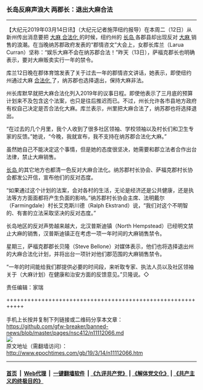 ### 长岛反麻声浪大 两郡长：退出大麻合法
------------------------

<p>
 【大纪元2019年03月14日讯】（大纪元记者施萍纽约报导）在本周二（12日）从新州传出消息要把
 <a href="http://www.epochtimes.com/gb/tag/%E5%A4%A7%E9%BA%BB.html">
  大麻
 </a>
 <a href="http://www.epochtimes.com/gb/tag/%E5%90%88%E6%B3%95%E5%8C%96.html">
  合法化
 </a>
 的时候，纽约州的
 <a href="http://www.epochtimes.com/gb/tag/%E9%95%BF%E5%B2%9B.html">
  长岛
 </a>
 各郡县却出现反对
 <a href="http://www.epochtimes.com/gb/tag/%E5%A4%A7%E9%BA%BB.html">
  大麻
 </a>
 销售的浪潮。在当晚纳苏郡政府发表的“郡情咨文”大会上，女郡长库兰（Larua Curran）坚称：“娱乐大麻不会在纳苏郡合法！”昨天（13日），萨福克郡长也明确表示，要对大麻贩卖实行一年的禁令。
</p>
<p>
 库兰12日晚在郡体育馆发表了关于过去一年的郡情咨文讲话，她表示，即使纽约州通过大麻
 <a href="http://www.epochtimes.com/gb/tag/%E5%90%88%E6%B3%95%E5%8C%96.html">
  合法化
 </a>
 了，纳苏郡也选择退出，保持大麻非法。
</p>
<p>
 州长库默早就把大麻合法化列入2019年的议事日程。即使他表示了三月底的预算计划来不及包含这个法案，也只是往后推迟而已。不过，州长允许各市县地方政府有权自己决定是否合法化大麻。库兰表示，州里把大麻合法了，纳苏郡也将选择退出。
</p>
<p>
 “在过去的几个月里，我个人收到了很多社区领袖、学校领袖以及村长们和卫生专家的反馈。”她说，“今晚，我就宣布，我不支持在纳苏郡合法化大麻。”
</p>
<p>
 虽然她自己不能决定这个事情，但是她的态度很坚决，她需要和郡立法者合作出台法律，禁止大麻销售。
</p>
<p>
 <a href="http://www.epochtimes.com/gb/tag/%E9%95%BF%E5%B2%9B.html">
  长岛
 </a>
 的其它地方也都清一色反对大麻合法化。纳苏郡村长协会、萨福克郡村长协会都发公开信，宣布他们的反对态度。
</p>
<p>
 “如果通过这个计划的法案，会对各村的生活，无论是经济还是公共健康，还是执法等方方面面都将产生负面的影响。”纳苏郡村长协会主席、法明戴尔（Farmingdale）村长艾克斯川德（Ralph Ekstrand）说，“我们对这个不明智的、有害的立法采取坚决的反对态度。”
</p>
<p>
 长岛地区的反对声势越来越大，北汉普斯迪镇（North Hempstead）已经明文禁止大麻的销售，汉普斯迪镇正在考虑一项一年时间的大麻销售禁令。
</p>
<p>
 星期三，萨福克郡郡长贝隆（Steve Bellone）对媒体表示，他们也将选择退出州的大麻合法化计划，并将出台一项针对他们郡范围的大麻销售禁令。
</p>
<p>
 “一年的时间能给我们郡提供必要的时间段，来听取专家、执法人员以及社区领袖关于（大麻计划）在健康和治安方面的反馈意见。”贝隆说。◇
</p>
<p>
 责任编辑：家瑞
</p>

+++++++++++++++++++++++++++++++++++++++++++++++++++++++++++<br/><br/>
手机上长按并复制下列链接或二维码分享本文章：<br/>
https://github.com/gfw-breaker/banned-news/blob/master/pages/nsc412/n11112066.md <br/>
<a href='https://github.com/gfw-breaker/banned-news/blob/master/pages/nsc412/n11112066.md'><img src='https://github.com/gfw-breaker/banned-news/blob/master/pages/nsc412/n11112066.md.png'/></a> <br/>
原文地址（需翻墙访问）：http://www.epochtimes.com/gb/19/3/14/n11112066.htm


------------------------
#### [首页](https://github.com/gfw-breaker/banned-news/blob/master/README.md) &nbsp;|&nbsp; [Web代理](https://github.com/labour-camp/helloworld) &nbsp;|&nbsp; [一键翻墙软件](https://github.com/gfw-breaker/nogfw/blob/master/README.md) &nbsp;| [《九评共产党》](https://github.com/gfw-breaker/9ping.md/blob/master/README.md#九评之一评共产党是什么) | [《解体党文化》](https://github.com/gfw-breaker/jtdwh.md/blob/master/README.md) | [《共产主义的终极目的》](https://github.com/gfw-breaker/gczydzjmd.md/blob/master/README.md)


